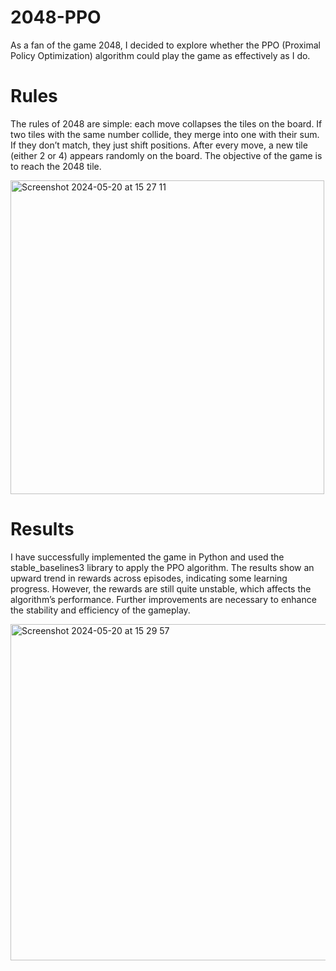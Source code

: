 # 2048-PPO

As a fan of the game 2048, I decided to explore whether the PPO (Proximal Policy Optimization) algorithm could play the game as effectively as I do.

# Rules

The rules of 2048 are simple: each move collapses the tiles on the board. If two tiles with the same number collide, they merge into one with their sum. If they don’t match, they just shift positions. After every move, a new tile (either 2 or 4) appears randomly on the board. The objective of the game is to reach the 2048 tile.

<img width="502" alt="Screenshot 2024-05-20 at 15 27 11" src="https://github.com/lucca11235/2048-PPO/assets/91396656/a10ea7d9-6b25-44d0-b560-1e42c57a92c4">

# Results
I have successfully implemented the game in Python and used the stable_baselines3 library to apply the PPO algorithm. The results show an upward trend in rewards across episodes, indicating some learning progress. However, the rewards are still quite unstable, which affects the algorithm’s performance. Further improvements are necessary to enhance the stability and efficiency of the gameplay.

<img width="538" alt="Screenshot 2024-05-20 at 15 29 57" src="https://github.com/lucca11235/2048-PPO/assets/91396656/b8f09de9-3d52-49d2-92d3-297890068aae">
